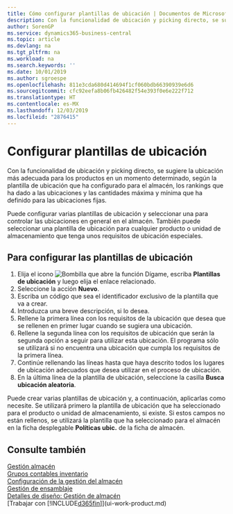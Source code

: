 ```yaml
---
title: Cómo configurar plantillas de ubicación | Documentos de Microsoft
description: Con la funcionalidad de ubicación y picking directo, se sugiere la ubicación más adecuada para los productos en un momento determinado, según la plantilla de ubicación que ha configurado para el almacén, los rankings que ha dado a las ubicaciones y las cantidades máxima y mínima que ha definido para las ubicaciones fijas.
author: SorenGP
ms.service: dynamics365-business-central
ms.topic: article
ms.devlang: na
ms.tgt_pltfrm: na
ms.workload: na
ms.search.keywords: ''
ms.date: 10/01/2019
ms.author: sgroespe
ms.openlocfilehash: 811e3cda680d414694f1cf060bdb66390939e6d6
ms.sourcegitcommit: cfc92eefa8b06fb426482f54e393f0e6e222f712
ms.translationtype: HT
ms.contentlocale: es-MX
ms.lasthandoff: 12/03/2019
ms.locfileid: "2876415"
---
```

# <a name="set-up-put-away-templates"></a>Configurar plantillas de ubicación
Con la funcionalidad de ubicación y picking directo, se sugiere la ubicación más adecuada para los productos en un momento determinado, según la plantilla de ubicación que ha configurado para el almacén, los rankings que ha dado a las ubicaciones y las cantidades máxima y mínima que ha definido para las ubicaciones fijas.  

Puede configurar varias plantillas de ubicación y seleccionar una para controlar las ubicaciones en general en el almacén. También puede seleccionar una plantilla de ubicación para cualquier producto o unidad de almacenamiento que tenga unos requisitos de ubicación especiales.  

## <a name="to-set-up-put-away-templates"></a>Para configurar las plantillas de ubicación  
1.  Elija el icono ![Bombilla que abre la función Dígame](media/ui-search/search_small.png "Dígame qué desea hacer"), escriba **Plantillas de ubicación** y luego elija el enlace relacionado.  
2.  Seleccione la acción **Nuevo**.  
3.  Escriba un código que sea el identificador exclusivo de la plantilla que va a crear.  
4.  Introduzca una breve descripción, si lo desea.  
5.  Rellene la primera línea con los requisitos de la ubicación que desea que se rellenen en primer lugar cuando se sugiera una ubicación.  
6.  Rellene la segunda línea con los requisitos de ubicación que serán la segunda opción a seguir para utilizar esta ubicación. El programa sólo se utilizará si no encuentra una ubicación que cumpla los requisitos de la primera línea.  
7.  Continúe rellenando las líneas hasta que haya descrito todos los lugares de ubicación adecuados que desea utilizar en el proceso de ubicación.  
8.  En la última línea de la plantilla de ubicación, seleccione la casilla **Busca ubicación aleatoria**.  

Puede crear varias plantillas de ubicación y, a continuación, aplicarlas como necesite. Se utilizará primero la plantilla de ubicación que ha seleccionado para el producto o unidad de almacenamiento, si existe. Si estos campos no están rellenos, se utilizará la plantilla que ha seleccionado para el almacén en la ficha desplegable **Políticas ubic.** de la ficha de almacén.  

## <a name="see-also"></a>Consulte también  
[Gestión almacén](warehouse-manage-warehouse.md)  
[Grupos contables inventario](inventory-manage-inventory.md)  
[Configuración de la gestión del almacén](warehouse-setup-warehouse.md)     
[Gestión de ensamblaje](assembly-assemble-items.md)    
[Detalles de diseño: Gestión de almacén](design-details-warehouse-management.md)  
[Trabajar con [!INCLUDE[d365fin](includes/d365fin_md.md)]](ui-work-product.md)
